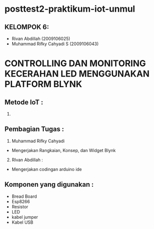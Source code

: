 # posttest2-praktikum-iot-unmul
## KELOMPOK 6:
  - Rivan Abdillah            (2009106025)
  - Muhammad Rifky Cahyadi S  (2009106043)

# CONTROLLING DAN MONITORING KECERAHAN LED MENGGUNAKAN PLATFORM BLYNK
## Metode IoT :
1. 


## Pembagian Tugas :
1. Muhammad Rifky Cahyadi 
  - Mengerjakan Rangkaian, Konsep, dan Widget Blynk
2. RIvan Abdillah :
  - Mengerjakan codingan arduino ide
  
## Komponen yang digunakan :
  - Bread Board
  - Esp8266
  - Resistor
  - LED
  - kabel jumper
  - Kabel USB
